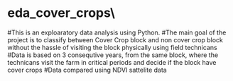 # eda_cover_crops\
#This is an exploaratory data analysis using Python.
#The main goal of the project is to classify between Cover Crop block and non cover crop block without the hassle of visiting the block physically using field technicans
#Data is based on 3 consequtive years, from the same block, where the technicans visit the farm in critical periods and decide if the block have cover crops
#Data compared using NDVI sattelite data
